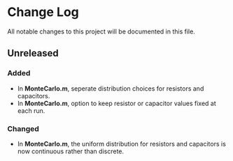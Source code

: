 # Change Log
All notable changes to this project will be documented in this file.

## Unreleased
### Added
- In __MonteCarlo.m__, seperate distribution choices for resistors and capacitors. 
- In __MonteCarlo.m__, option to keep resistor or capacitor values fixed at each run.

### Changed
- In __MonteCarlo.m__, the uniform distribution for resistors and capacitors is now continuous rather than discrete.


